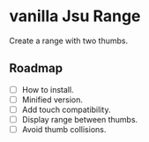 # vanilla Jsu Range

Create a range with two thumbs.

## Roadmap

- [ ] How to install.
- [ ] Minified version.
- [ ] Add touch compatibility.
- [ ] Display range between thumbs.
- [ ] Avoid thumb collisions.
